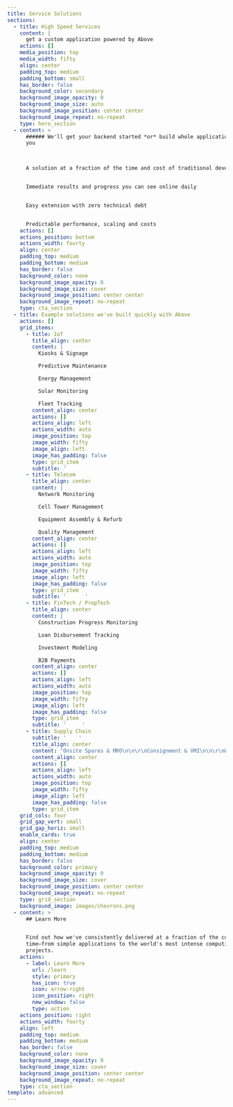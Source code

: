 ```yaml
---
title: Service Solutions
sections:
  - title: High Speed Services
    content: |
      get a custom application powered by Above
    actions: []
    media_position: top
    media_width: fifty
    align: center
    padding_top: medium
    padding_bottom: small
    has_border: false
    background_color: secondary
    background_image_opacity: 0
    background_image_size: auto
    background_image_position: center center
    background_image_repeat: no-repeat
    type: hero_section
  - content: >
      ###### We'll get your backend started *or* build whole applications for
      you  

        

      A solution at a fraction of the time and cost of traditional development


      Immediate results and progress you can see online daily


      Easy extension with zero technical debt


      Predictable performance, scaling and costs
    actions: []
    actions_position: bottom
    actions_width: fourty
    align: center
    padding_top: medium
    padding_bottom: medium
    has_border: false
    background_color: none
    background_image_opacity: 0
    background_image_size: cover
    background_image_position: center center
    background_image_repeat: no-repeat
    type: cta_section
  - title: Example solutions we've built quickly with Above
    actions: []
    grid_items:
      - title: IoT
        title_align: center
        content: |
          Kiosks & Signage

          Predictive Maintenance

          Energy Management

          Solar Monitoring

          Fleet Tracking
        content_align: center
        actions: []
        actions_align: left
        actions_width: auto
        image_position: top
        image_width: fifty
        image_align: left
        image_has_padding: false
        type: grid_item
        subtitle: '                                                            '
      - title: Telecom
        title_align: center
        content: |
          Network Monitoring

          Cell Tower Management

          Equipment Assembly & Refurb

          Quality Management
        content_align: center
        actions: []
        actions_align: left
        actions_width: auto
        image_position: top
        image_width: fifty
        image_align: left
        image_has_padding: false
        type: grid_item
        subtitle: '      '
      - title: FinTech / PropTech
        title_align: center
        content: |
          Construction Progress Monitoring

          Loan Disbursement Tracking

          Investment Modeling

          B2B Payments
        content_align: center
        actions: []
        actions_align: left
        actions_width: auto
        image_position: top
        image_width: fifty
        image_align: left
        image_has_padding: false
        type: grid_item
        subtitle: '     '
      - title: Supply Chain
        subtitle: '    '
        title_align: center
        content: "Onsite Spares & MRO\n\n\r\nConsignment & VMI\n\n\r\nWarehouse Management\n\n\r\nTransportation Management\r\n\r\nReverse Logistics\n"
        content_align: center
        actions: []
        actions_align: left
        actions_width: auto
        image_position: top
        image_width: fifty
        image_align: left
        image_has_padding: false
        type: grid_item
    grid_cols: four
    grid_gap_vert: small
    grid_gap_horiz: small
    enable_cards: true
    align: center
    padding_top: medium
    padding_bottom: medium
    has_border: false
    background_color: primary
    background_image_opacity: 0
    background_image_size: cover
    background_image_position: center center
    background_image_repeat: no-repeat
    type: grid_section
    background_image: images/chevrons.png
  - content: >
      ## Learn More


      Find out how we've consistently delivered at a fraction of the cost and
      time—from simple applications to the world's most intense computing
      projects.
    actions:
      - label: Learn More
        url: /learn
        style: primary
        has_icon: true
        icon: arrow-right
        icon_position: right
        new_window: false
        type: action
    actions_position: right
    actions_width: fourty
    align: left
    padding_top: medium
    padding_bottom: medium
    has_border: false
    background_color: none
    background_image_opacity: 0
    background_image_size: cover
    background_image_position: center center
    background_image_repeat: no-repeat
    type: cta_section
template: advanced
---
```

